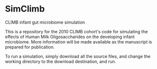 SimClimb
========

CLIMB infant gut microbiome simulation


This is a repository for the 2010 CLIMB cohort's code for simulating the effects of Human Milk Oligosaccharides on the developing infant microbiome.
More information will be made available as the manuscript is prepared for publication.

To run a simulation, simply download all the source files, and change the working directory to the download destination, and run.  
